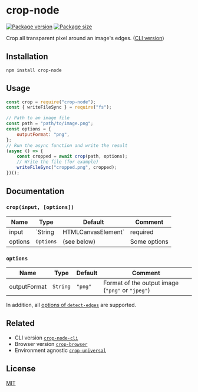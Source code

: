# crop-node

[![Package version](https://flat.badgen.net/npm/v/crop-node)](https://www.npmjs.com/package/crop-node)
[![Package size](https://badgen.net/bundlephobia/minzip/crop-node)](https://bundlephobia.com/result?p=crop-node)

Crop all transparent pixel around an image's edges. ([CLI version](https://github.com/GMartigny/crop-node-cli))


## Installation

    npm install crop-node


## Usage

```js
const crop = require("crop-node");
const { writeFileSync } = require("fs");

// Path to an image file
const path = "path/to/image.png";
const options = {
    outputFormat: "png",
};
// Run the async function and write the result
(async () => {
    const cropped = await crop(path, options);
    // Write the file (for example)
    writeFileSync("cropped.png", cropped);
})();
```


## Documentation

### `crop(input, [options])`

| Name | Type | Default | Comment |
| --- | --- | --- | --- |
|input |`String|HTMLCanvasElement` |required |Path to the image to process or a tainted canvas |
|options |`Options` |(see below) |Some options |

### `options`

| Name | Type | Default | Comment |
| --- | --- | --- | --- |
|outputFormat |`String` |`"png"` |Format of the output image (`"png"` or `"jpeg"`) |

In addition, all [options of `detect-edges`](https://github.com/GMartigny/detect-edges#options) are supported.


## Related

 - CLI version [`crop-node-cli`](https://github.com/GMartigny/crop-node-cli)
 - Browser version [`crop-browser`](https://github.com/GMartigny/crop-browser)
 - Environment agnostic [`crop-universal`](https://github.com/GMartigny/crop-universal)


## License

[MIT](license)
